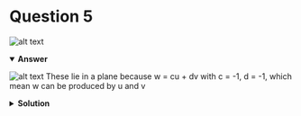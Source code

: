 # Question 5
![alt text](q5.png)

<details open>
<summary><b>Answer</b></summary>

![alt text](a5.svg)
These lie in a plane because w = cu + dv with c = -1, d = -1, which mean w can be produced by u and v
</details>

<details>
<summary><b>Solution</b></summary>

![alt text](s5.png)
</details>